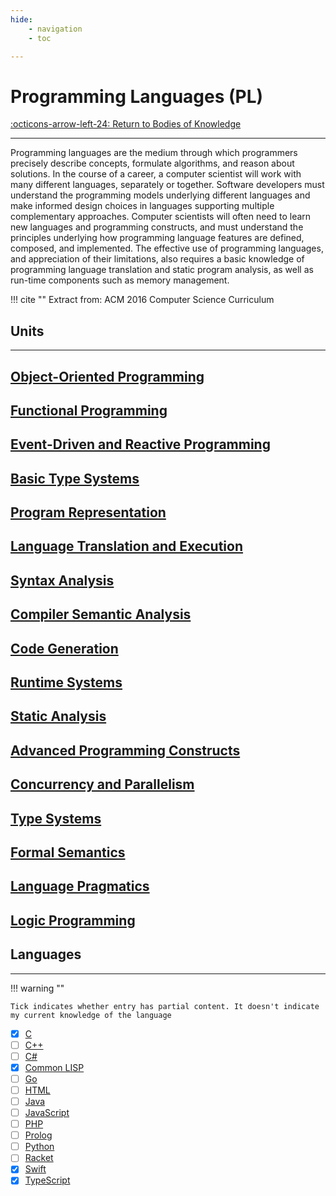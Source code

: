 ```yaml
---
hide:
    - navigation
    - toc

---
```


# Programming Languages (PL)

[:octicons-arrow-left-24: Return to Bodies of Knowledge](/Bodies-of-Knowledge/)

---

Programming languages are the medium through which programmers precisely describe
concepts, formulate algorithms, and reason about solutions. In the course of a career, a computer
scientist will work with many different languages, separately or together. Software developers
must understand the programming models underlying different languages and make informed
design choices in languages supporting multiple complementary approaches. Computer
scientists will often need to learn new languages and programming constructs, and must
understand the principles underlying how programming language features are defined,
composed, and implemented. The effective use of programming languages, and appreciation of
their limitations, also requires a basic knowledge of programming language translation and static
program analysis, as well as run-time components such as memory management.

!!! cite ""
    Extract from: ACM 2016 Computer Science Curriculum

## Units

---

<div class="container px-4 py-2" id="custom-cards">
    <div class="row row-cols-1 row-cols-lg-3 align-items-stretch g-4 py-3">
        <div class="col">
            <a href="01_Object-Oriented-Programming">
                <div class="card card-cover h-100 overflow-hidden text-white bg-dark rounded-5 shadow-lg">
                    <div class="d-flex flex-column h-100 p-5 pb-3 text-white text-shadow-1">
                        <h2>Object-Oriented Programming</h2>
                    </div>
                </div>
            </a>
        </div>
        <div class="col">
            <a href="02_Functional-Programming">
                <div class="card card-cover h-100 overflow-hidden text-white bg-dark rounded-5 shadow-lg">
                    <div class="d-flex flex-column h-100 p-5 pb-3 text-white text-shadow-1">
                        <h2>Functional Programming</h2>
                    </div>
                </div>
            </a>
        </div>
        <div class="col">
            <a href="03_Event-Driven-Reactive-Programming">
                <div class="card card-cover h-100 overflow-hidden text-white bg-dark rounded-5 shadow-lg">
                    <div class="d-flex flex-column h-100 p-5 pb-3 text-shadow-1">
                        <h2>Event-Driven and Reactive Programming</h2>
                    </div>
                </div>
            </a>
        </div>
    </div>
    <div class="row row-cols-1 row-cols-lg-3 align-items-stretch g-4 py-3">
        <div class="col">
            <a href="04_Basic-Type-Systems">
                <div class="card card-cover h-100 overflow-hidden text-white bg-dark rounded-5 shadow-lg">
                    <div class="d-flex flex-column h-100 p-5 pb-3 text-white text-shadow-1">
                        <h2>Basic Type Systems</h2>
                    </div>
                </div>
            </a>
        </div>
        <div class="col">
            <a href="05_Program-Representation">
                <div class="card card-cover h-100 overflow-hidden text-white bg-dark rounded-5 shadow-lg">
                    <div class="d-flex flex-column h-100 p-5 pb-3 text-white text-shadow-1">
                        <h2>Program Representation</h2>
                    </div>
                </div>
            </a>
        </div>
        <div class="col">
            <a href="06_Language-Translation-Execution">
                <div class="card card-cover h-100 overflow-hidden text-white bg-dark rounded-5 shadow-lg">
                    <div class="d-flex flex-column h-100 p-5 pb-3 text-shadow-1">
                        <h2>Language Translation and Execution</h2>
                    </div>
                </div>
            </a>
        </div>
    </div>
    <div class="row row-cols-1 row-cols-lg-3 align-items-stretch g-4 py-3">
        <div class="col">
            <a href="07_Syntax-Analysis">
                <div class="card card-cover h-100 overflow-hidden text-white bg-dark rounded-5 shadow-lg">
                    <div class="d-flex flex-column h-100 p-5 pb-3 text-white text-shadow-1">
                        <h2>Syntax Analysis</h2>
                    </div>
                </div>
            </a>
        </div>
        <div class="col">
            <a href="08_Compiler-Semantic-Analysis">
                <div class="card card-cover h-100 overflow-hidden text-white bg-dark rounded-5 shadow-lg">
                    <div class="d-flex flex-column h-100 p-5 pb-3 text-white text-shadow-1">
                        <h2>Compiler Semantic Analysis</h2>
                    </div>
                </div>
            </a>
        </div>
        <div class="col">
            <a href="09_Code-Generation">
                <div class="card card-cover h-100 overflow-hidden text-white bg-dark rounded-5 shadow-lg">
                    <div class="d-flex flex-column h-100 p-5 pb-3 text-shadow-1">
                        <h2>Code Generation</h2>
                    </div>
                </div>
            </a>
        </div>
    </div>
    <div class="row row-cols-1 row-cols-lg-3 align-items-stretch g-4 py-3">
        <div class="col">
            <a href="10_Runtime-Systems">
                <div class="card card-cover h-100 overflow-hidden text-white bg-dark rounded-5 shadow-lg">
                    <div class="d-flex flex-column h-100 p-5 pb-3 text-white text-shadow-1">
                        <h2>Runtime Systems</h2>
                    </div>
                </div>
            </a>
        </div>
        <div class="col">
            <a href="11_Static-Analysis">
                <div class="card card-cover h-100 overflow-hidden text-white bg-dark rounded-5 shadow-lg">
                    <div class="d-flex flex-column h-100 p-5 pb-3 text-white text-shadow-1">
                        <h2>Static Analysis</h2>
                    </div>
                </div>
            </a>
        </div>
        <div class="col">
            <a href="12_Advanced-Programming-Constructs">
                <div class="card card-cover h-100 overflow-hidden text-white bg-dark rounded-5 shadow-lg">
                    <div class="d-flex flex-column h-100 p-5 pb-3 text-shadow-1">
                        <h2>Advanced Programming Constructs</h2>
                    </div>
                </div>
            </a>
        </div>
    </div>
    <div class="row row-cols-1 row-cols-lg-3 align-items-stretch g-4 py-3">
        <div class="col">
            <a href="13_Concurrency-Parallelism">
                <div class="card card-cover h-100 overflow-hidden text-white bg-dark rounded-5 shadow-lg">
                    <div class="d-flex flex-column h-100 p-5 pb-3 text-white text-shadow-1">
                        <h2>Concurrency and Parallelism</h2>
                    </div>
                </div>
            </a>
        </div>
        <div class="col">
            <a href="14_Type-Systems">
                <div class="card card-cover h-100 overflow-hidden text-white bg-dark rounded-5 shadow-lg">
                    <div class="d-flex flex-column h-100 p-5 pb-3 text-white text-shadow-1">
                        <h2>Type Systems</h2>
                    </div>
                </div>
            </a>
        </div>
        <div class="col">
            <a href="15_Formal-Semantics">
                <div class="card card-cover h-100 overflow-hidden text-white bg-dark rounded-5 shadow-lg">
                    <div class="d-flex flex-column h-100 p-5 pb-3 text-shadow-1">
                        <h2>Formal Semantics</h2>
                    </div>
                </div>
            </a>
        </div>
    </div>
    <div class="row row-cols-1 row-cols-lg-3 align-items-stretch g-4 py-3">
        <div class="col">
            <a href="16_Language-Pragmatics">
                <div class="card card-cover h-100 overflow-hidden text-white bg-dark rounded-5 shadow-lg">
                    <div class="d-flex flex-column h-100 p-5 pb-3 text-white text-shadow-1">
                        <h2>Language Pragmatics</h2>
                    </div>
                </div>
            </a>
        </div>
        <div class="col">
            <a href="17_Logic-Programming">
                <div class="card card-cover h-100 overflow-hidden text-white bg-dark rounded-5 shadow-lg">
                    <div class="d-flex flex-column h-100 p-5 pb-3 text-white text-shadow-1">
                        <h2>Logic Programming</h2>
                    </div>
                </div>
            </a>
        </div>
    </div>
</div>

## Languages

---

!!! warning ""

    Tick indicates whether entry has partial content. It doesn't indicate my current knowledge of the language

- [x] [C](Languages/C.md)
- [ ] [C++](Languages/C++.md)
- [ ] [C#](Languages/C#.md)
- [x] [Common LISP](Languages/Common-LISP.md)
- [ ] [Go](Languages/Go.md)
- [ ] [HTML](Languages/HTML.md)
- [ ] [Java](Languages/Java.md)
- [ ] [JavaScript](Languages/JavaScript.md)
- [ ] [PHP](Languages/PHP.md)
- [ ] [Prolog](Languages/Prolog.md)
- [ ] [Python](Languages/Python.md)
- [ ] [Racket](Languages/Racket.md)
- [x] [Swift](Languages/Swift.md)
- [x] [TypeScript](Languages/TypeScript.md)